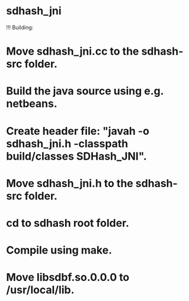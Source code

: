 sdhash_jni
==========

!!! Building:

# Move sdhash_jni.cc to the sdhash-src folder.
# Build the java source using e.g. netbeans.
# Create header file: "javah -o sdhash_jni.h -classpath build/classes SDHash_JNI".
# Move sdhash_jni.h to the sdhash-src folder.
# cd to sdhash root folder.
# Compile using make.
# Move libsdbf.so.0.0.0 to /usr/local/lib.
